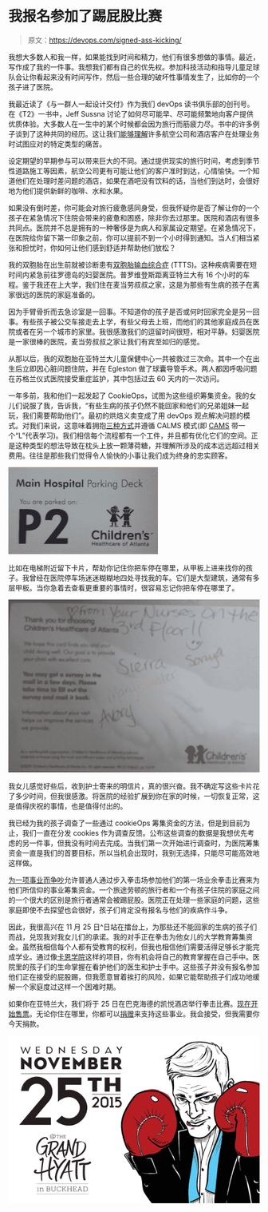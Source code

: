 # 我报名参加了踢屁股比赛

> 原文：<https://devops.com/signed-ass-kicking/>

我想大多数人和我一样，如果能找到时间和精力，他们有很多想做的事情。最近，写作成了我的一件事。我想我们都有自己的优先权。参加科技活动和指导儿童足球队会让你看起来没有时间写作，然后一些合理的破坏性事情发生了，比如你的一个孩子进了医院。

我最近读了《与一群人一起设计交付》作为我们 devOps 读书俱乐部的创刊号。在《T2》一书中，Jeff Sussna 讨论了如何尽可能早、尽可能频繁地向客户提供优质体验。大多数人在一生中的某个时候都会因为旅行而筋疲力尽。书中的许多例子谈到了这种共同的经历。这让我们[能够理解](https://youtu.be/1Evwgu369Jw)许多航空公司和酒店客户在处理业务时试图应对的特定类型的痛苦。

设定期望的早期参与可以带来巨大的不同。通过提供现实的旅行时间，考虑到季节性道路施工等因素，航空公司更有可能让他们的客户准时到达，心情愉快。一个知道他们在处理时差问题的酒店，如果在酒吧没有饮料的话，当他们到达时，会很好地为他们提供新鲜的咖啡、水和水果。

如果没有倒时差，你可能会对旅行疲惫感同身受，但我怀疑你是否了解让你的一个孩子在紧急情况下住院会带来的疲惫和困惑，除非你去过那里。医院和酒店有很多共同点。医院并不总是拥有的一种奢侈是为病人和家属设定期望。在紧急情况下，在医院给你留下第一印象之前，你可以提前不到一个小时得到通知。当人们相当紧张和担忧时，你如何让他们感到舒适并帮助他们放松？

我的双胞胎在出生前就被诊断患有[双胞胎输血综合症](https://youtu.be/BLEiesgNCAc) (TTTS)。这种疾病需要在短时间内紧急前往罗德岛的妇婴医院。普罗维登斯距离亚特兰大有 16 个小时的车程。鉴于我还在上大学，我们住在麦当劳叔叔之家，这是为那些有生病的孩子在离家很远的医院的家庭准备的。

因为手臂骨折而去急诊室是一回事。不知道你的孩子是否或何时回家完全是另一回事。有些孩子被公交车接走去上学，有些父母去上班，而他们的其他家庭成员在医院或者在另一个城市的家里。我很感激我们的逗留时间很短，相对平静。妇婴医院是一家很棒的医院，麦当劳叔叔之家让我们有宾至如归的感觉。

从那以后，我的双胞胎在亚特兰大儿童保健中心一共被救过三次命。其中一个在出生后立即因心脏问题住院，并在 Egleston 做了球囊导管手术。两人都因呼吸问题在苏格兰仪式医院接受重症监护，其中包括过去 60 天内的一次访问。

一年多前，我和他们一起发起了 CookieOps，试图为这些组织筹集资金。我的女儿们说服了我，告诉我，“有些生病的孩子仍然不能回家和他们的兄弟姐妹一起玩，我们需要帮助他们”。最初的烘焙义卖变成了用 devOps 观点解决问题的模式。对我们来说，这意味着拥抱[三种方式](http://itrevolution.com/the-three-ways-principles-underpinning-devops/)并遵循 CALMS 模式(即 [CAMS](http://itrevolution.com/devops-culture-part-1/) 带一个“L”代表学习)。我们相信每个流程都有一个工件，并且都有优化它们的空间。正是这种类型的想法导致在枕头上放一颗薄荷糖，并理解所涉及的成本远远超过相关费用。往往是那些我们觉得令人愉快的小事让我们成为终身的忠实顾客。

[![parking1](img/5c6255795c85f0530f8a8cfd829423a1.png)](https://devops.com/wp-content/uploads/2015/11/parking1.jpg)

比如在电梯附近留下卡片，帮助你记住你把车停在哪里，从甲板上进来找你的孩子。我曾经在医院停车场迷迷糊糊地四处寻找我的车。它们是大型建筑，通常有多层甲板。当你急着去查看更重要的事情时，很容易忘记你把车停在哪里了。

[![nursesCard](img/60a60f3d27327050bd0005adf207e7ab.png)](https://devops.com/wp-content/uploads/2015/11/nursesCard.jpg)

我女儿感觉好些后，收到护士寄来的明信片，真的很兴奋。我不确定写这些卡片花了多少时间，但我很感激。将医院的经验扩展到你在家的时候，一切恢复正常，这是值得庆祝的事情，也是值得付出的。

我已经为我的孩子调查了一些通过 cookieOps 筹集资金的方法，但是到目前为止，我们一直在分发 cookies 作为调查反馈。公布这些调查的数据是我想优先考虑的另一件事，但我没有时间去完成。当我们第一次开始进行调查时，为医院筹集资金一直是我们的首要目标，所以当机会出现时，我别无选择，只能尽可能高效地这样做。

[为一项事业而争吵](http://www.brawlforacause.com/)允许普通人通过步入拳击场参加他们的第一场业余拳击比赛来为他们所信仰的事业筹集资金。一个旅途劳顿的旅行者和一个有孩子住院的家庭之间的一个很大的区别是旅行者通常会被踢屁股。医院正在处理一些家庭的问题，这些家庭即使不去探望也会很好，孩子们肯定没有报名与他们的疾病作斗争。

因此，我很高兴在 11 月 25 日^日站在擂台上，为那些还不能回家的生病的孩子们而战，兑现我对我女儿们的承诺。我的对手正在拳击为他女儿的大学教育筹集资金。虽然我相信每个人都有受教育的权利，但我也相信他们需要活得足够长才能完成学业。通过像[卡恩学院](https://www.khanacademy.org/)这样的项目，你有机会将自己的教育掌握在自己手中。医院里的孩子们的生命掌握在看护他们的医生和护士手中。这些孩子并没有报名参加他们正在接受的屁股踢，但我愿意冒着挨打的风险，如果它能帮助孩子们成功地缓解一个家庭度过这样一个困难时期。

如果你在亚特兰大，我们将于 25 日在巴克海德的凯悦酒店举行拳击比赛。[现在开始售票](https://www.eventbrite.com/e/buckhead-brawl-tickets-18334245221)。无论你住在哪里，你都可以[捐赠](https://brawlforacause.fundly.com/brawl-3?ft_src=twtshare_donate#supporters/donors)来支持这些事业。我会接受，但我需要你今天捐款。

[![buckheadBrawl](img/de1c9e0aec68b76a7f7cc94540b8e2d1.png)](https://devops.com/wp-content/uploads/2015/11/buckheadBrawl.png)